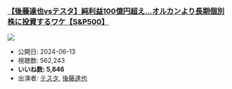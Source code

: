 ### [【後藤達也vsテスタ】純利益100億円超え…オルカンより長期個別株に投資するワケ【S&P500】](https://www.youtube.com/watch?v=EBbnketiXeE)
[![](https://img.youtube.com/vi/EBbnketiXeE/hqdefault.jpg)](https://www.youtube.com/watch?v=EBbnketiXeE)
-   公開日: 2024-06-13
-   視聴数: 562,243
-   **いいね数: 5,846**
-   出演者: [テスタ](/rehacq_fan/people/テスタ "wikilink"), [後藤達也](/rehacq_fan/people/後藤達也 "wikilink")
